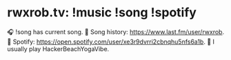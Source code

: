 # rwxrob.tv: !music !song !spotify

🎧 !song has current song. 📃 Song history: https://www.last.fm/user/rwxrob. 🎵 Spotify: https://open.spotify.com/user/xe3r9dvrri2cbnqhu5nfs6a1b. 🧘 I  usually play HackerBeachYogaVibe.


